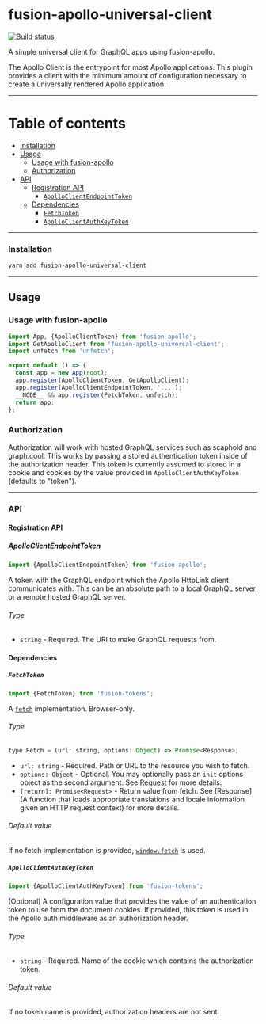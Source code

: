 # fusion-apollo-universal-client

[![Build status](https://badge.buildkite.com/107d4baa53a894926a5da4e9552291e6e1b8133d6f665729cc.svg?branch=master)](https://buildkite.com/uberopensource/fusion-apollo-universal-client)

A simple universal client for GraphQL apps using fusion-apollo.

The Apollo Client is the entrypoint for most Apollo applications. This plugin provides a client with the minimum amount of configuration necessary to create a universally rendered Apollo application.

---

# Table of contents

* [Installation](#installation)
* [Usage](#usage)
  * [Usage with fusion-apollo](#usage-with-fusion-apollo)
  * [Authorization](#authorization)
* [API](#api)
  * [Registration API](#registration-api)
    * [`ApolloClientEndpointToken`](#apolloclientendpointtoken)
  * [Dependencies](#dependencies)
    * [`FetchToken`](#fetchtoken)
    * [`ApolloClientAuthKeyToken`](#apolloclientauthkeytoken)

---

### Installation

```sh
yarn add fusion-apollo-universal-client
```

---

## Usage

### Usage with fusion-apollo

```js
import App, {ApolloClientToken} from 'fusion-apollo';
import GetApolloClient from 'fusion-apollo-universal-client';
import unfetch from 'unfetch';

export default () => {
  const app = new App(root);
  app.register(ApolloClientToken, GetApolloClient);
  app.register(ApolloClientEndpointToken, '...');
  __NODE__ && app.register(FetchToken, unfetch);
  return app;
};
```

### Authorization

Authorization will work with hosted GraphQL services such as scaphold and graph.cool. This works by passing a stored authentication token inside of the authorization header. This token is currently assumed to stored in a cookie and cookies by the value provided in `ApolloClientAuthKeyToken` (defaults to "token").

---

### API

#### Registration API

##### ApolloClientEndpointToken

```js
import {ApolloClientEndpointToken} from 'fusion-apollo';
```

A token with the GraphQL endpoint which the Apollo HttpLink client communicates with. This can be an absolute path to a local GraphQL server, or a remote hosted GraphQL server.

###### Type

* `string` - Required. The URI to make GraphQL requests from.

#### Dependencies

##### `FetchToken`

```js
import {FetchToken} from 'fusion-tokens';
```

A [`fetch`](https://developer.mozilla.org/en-US/docs/Web/API/Fetch_API) implementation. Browser-only.

###### Type

```js
type Fetch = (url: string, options: Object) => Promise<Response>;
```

* `url: string` - Required. Path or URL to the resource you wish to fetch.
* `options: Object` - Optional. You may optionally pass an `init` options object as the second argument. See [Request](https://developer.mozilla.org/en-US/docs/Web/API/Request) for more details.
* `[return]: Promise<Request>` - Return value from fetch. See [Response](A function that loads appropriate translations and locale information given an HTTP request context) for more details.

###### Default value

If no fetch implementation is provided, [`window.fetch`](https://developer.mozilla.org/en-US/docs/Web/API/WindowOrWorkerGlobalScope/fetch) is used.

##### `ApolloClientAuthKeyToken`

```js
import {ApolloClientAuthKeyToken} from 'fusion-tokens';
```

(Optional) A configuration value that provides the value of an authentication token to use from the document cookies. If provided, this token is used in the Apollo auth middleware as an authorization header.

###### Type

* `string` - Required. Name of the cookie which contains the authorization token.

###### Default value

If no token name is provided, authorization headers are not sent.
